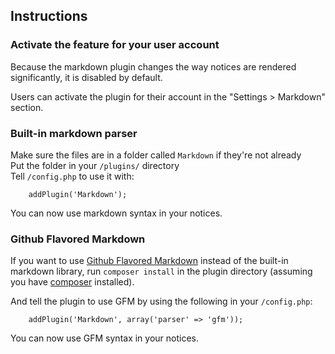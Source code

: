 ## Instructions

### Activate the feature for your user account

Because the markdown plugin changes the way notices are rendered significantly,
it is disabled by default.

Users can activate the plugin for their account in the "Settings > Markdown" section.

### Built-in markdown parser

Make sure the files are in a folder called `Markdown` if they're not already  
Put the folder in your `/plugins/` directory  
Tell `/config.php` to use it with:

```
    addPlugin('Markdown');
```

You can now use markdown syntax in your notices.

### Github Flavored Markdown

If you want to use [Github Flavored Markdown](https://help.github.com/articles/github-flavored-markdown/)
instead of the built-in markdown library, run `composer install` in the plugin directory (assuming you have
[composer](https://getcomposer.org/) installed).

And tell the plugin to use GFM by using the following in your `/config.php`:

```
    addPlugin('Markdown', array('parser' => 'gfm'));
```

You can now use GFM syntax in your notices.

